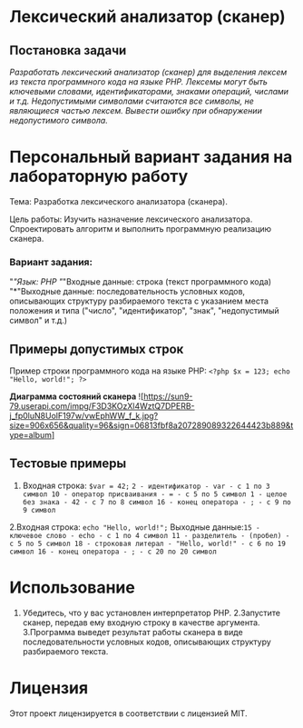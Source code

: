# **Лексический анализатор (сканер)**
## **Постановка задачи**
*Разработать лексический анализатор (сканер) для выделения лексем из текста программного кода на языке PHP. Лексемы могут быть ключевыми словами, идентификаторами, знаками операций, числами и т.д. Недопустимыми символами считаются все символы, не являющиеся частью лексем. Вывести ошибку при обнаружении недопустимого символа.*

# **Персональный вариант задания на лабораторную работу**
Тема: Разработка лексического анализатора (сканера).

Цель работы: Изучить назначение лексического анализатора. Спроектировать алгоритм и выполнить программную реализацию сканера.

### **Вариант задания:**
"*"Язык: PHP
"*"Входные данные: строка (текст программного кода)
"*"Выходные данные: последовательность условных кодов, описывающих структуру разбираемого текста с указанием места положения и типа ("число", "идентификатор", "знак", "недопустимый символ" и т.д.)
## **Примеры допустимых строк**
Пример строки программного кода на языке PHP:
`<?php
    $x = 123;
    echo "Hello, world!";
?>`


**Диаграмма состояний сканера**
![https://sun9-79.userapi.com/impg/F3D3KOzXl4WztQ7DPERB-j_fp0luN8UolF197w/vwEphWW_f_k.jpg?size=906x656&quality=96&sign=06813fbf8a207289089322644423b889&type=album]
## **Тестовые примеры**
1. Входная строка: `$var = 42;`
`2 - идентификатор - var - с 1 по 3 символ
10 - оператор присваивания - = - с 5 по 5 символ
1 - целое без знака - 42 - с 7 по 8 символ
16 - конец оператора - ; - с 9 по 9 символ`

2.Входная строка: `echo "Hello, world!";`
Выходные данные:`15 - ключевое слово - echo - с 1 по 4 символ
11 - разделитель - (пробел) - с 5 по 5 символ
18 - строковая литерал - "Hello, world!" - с 6 по 19 символ
16 - конец оператора - ; - с 20 по 20 символ`

# **Использование**
1. Убедитесь, что у вас установлен интерпретатор PHP.
2.Запустите сканер, передав ему входную строку в качестве аргумента.
3.Программа выведет результат работы сканера в виде последовательности условных кодов, описывающих структуру разбираемого текста.
# **Лицензия**
Этот проект лицензируется в соответствии с лицензией MIT.
